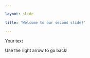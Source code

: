```yaml
---

layout: slide

title: "Welcome to our second slide!"

---
```


Your text

Use the right arrow to go back!
